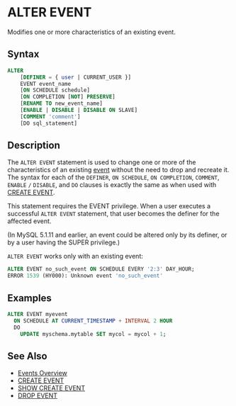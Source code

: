 # ALTER EVENT

Modifies one or more characteristics of an existing event.

## Syntax

```sql
ALTER
    [DEFINER = { user | CURRENT_USER }]
    EVENT event_name
    [ON SCHEDULE schedule]
    [ON COMPLETION [NOT] PRESERVE]
    [RENAME TO new_event_name]
    [ENABLE | DISABLE | DISABLE ON SLAVE]
    [COMMENT 'comment']
    [DO sql_statement]
```

## Description

The `ALTER EVENT` statement is used to change one or more of the
characteristics of an existing [event](/programming-customizing-mariadb/triggers-events/event-scheduler/events) without the need to drop and recreate it.
The syntax for each of the `DEFINER`, `ON SCHEDULE`, `ON COMPLETION`,
`COMMENT`, `ENABLE` `/` `DISABLE`, and `DO` clauses is exactly the
same as when used with [CREATE EVENT](/sql-statements-structure/sql-statements/data-definition/create/create-event).

This statement requires the <a undefined>EVENT</a> privilege.
When a user executes a successful `ALTER EVENT` statement, that user becomes
the definer for the affected event.

(In MySQL 5.1.11 and earlier, an event could be altered only by its definer, or
by a user having the <a undefined>SUPER</a> privilege.)

`ALTER EVENT` works only with an existing event:

```sql
ALTER EVENT no_such_event ON SCHEDULE EVERY '2:3' DAY_HOUR;
ERROR 1539 (HY000): Unknown event 'no_such_event'
```

## Examples

```sql
ALTER EVENT myevent 
  ON SCHEDULE AT CURRENT_TIMESTAMP + INTERVAL 2 HOUR 
  DO 
    UPDATE myschema.mytable SET mycol = mycol + 1;
```

## See Also

- [Events Overview](/kb/en/events-overview/)
- [CREATE EVENT](/sql-statements-structure/sql-statements/data-definition/create/create-event)
- [SHOW CREATE EVENT](/sql-statements-structure/sql-statements/administrative-sql-statements/show/show-create-event)
- [DROP EVENT](/sql-statements-structure/sql-statements/data-definition/drop/drop-event)